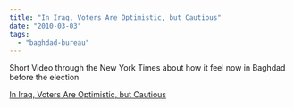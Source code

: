 ```yaml
---
title: "In Iraq, Voters Are Optimistic, but Cautious"
date: "2010-03-03"
tags: 
  - "baghdad-bureau"
---
```


Short Video through the New York Times about how it feel now in Baghdad before the election  

  
[In Iraq, Voters Are Optimistic, but Cautious](https://atwar.blogs.nytimes.com/2010/03/03/in-iraq-voters-are-optimistic-but-cautious/)
